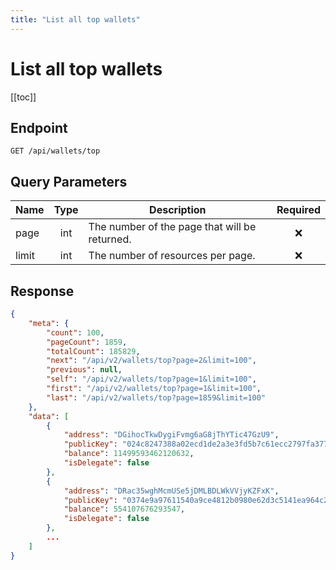 ```yaml
---
title: "List all top wallets"
---
```


# List all top wallets

[[toc]]

## Endpoint

```
GET /api/wallets/top
```

## Query Parameters

| Name  | Type | Description                                   | Required |
|-------|:----:|-----------------------------------------------|:--------:|
| page  | int  | The number of the page that will be returned. | :x:      |
| limit | int  | The number of resources per page.             | :x:      |

## Response

```json
{
    "meta": {
        "count": 100,
        "pageCount": 1859,
        "totalCount": 185829,
        "next": "/api/v2/wallets/top?page=2&limit=100",
        "previous": null,
        "self": "/api/v2/wallets/top?page=1&limit=100",
        "first": "/api/v2/wallets/top?page=1&limit=100",
        "last": "/api/v2/wallets/top?page=1859&limit=100"
    },
    "data": [
        {
            "address": "DGihocTkwDygiFvmg6aG8jThYTic47GzU9",
            "publicKey": "024c8247388a02ecd1de2a3e3fd5b7c61ecc2797fa3776599d558333ef1802d231",
            "balance": 11499593462120632,
            "isDelegate": false
        },
        {
            "address": "DRac35wghMcmUSe5jDMLBDLWkVVjyKZFxK",
            "publicKey": "0374e9a97611540a9ce4812b0980e62d3c5141ea964c2cab051f14a78284570dcd",
            "balance": 554107676293547,
            "isDelegate": false
        },
        ...
    ]
}
```
